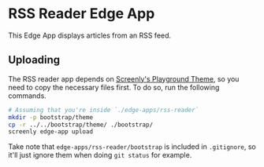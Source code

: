 # RSS Reader Edge App

This Edge App displays articles from an RSS feed.

## Uploading

The RSS reader app depends on [Screenly's Playground Theme](https://github.com/Screenly/Playground/tree/master/bootstrap),
so you need to copy the necessary files first. To do so, run the following commands.

```bash
# Assuming that you're inside `./edge-apps/rss-reader`
mkdir -p bootstrap/theme
cp -r ../../bootstrap/theme/ ./bootstrap/
screenly edge-app upload
```

Take note that `edge-apps/rss-reader/bootstrap` is included in `.gitignore`, so it'll just ignore them when doing
`git status` for example.

